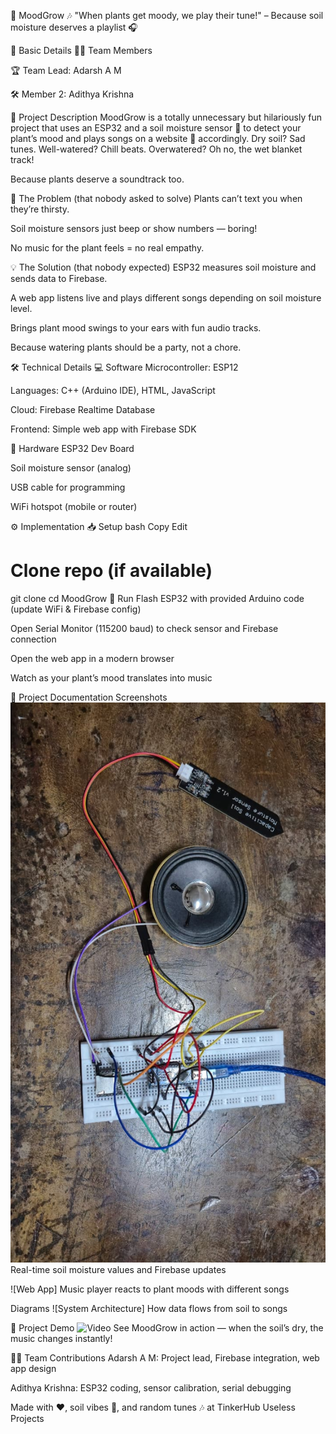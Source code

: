 🌱 MoodGrow 🎶
"When plants get moody, we play their tune!" – Because soil moisture deserves a playlist 🎧

📌 Basic Details
👨‍💻 Team Members

🏆 Team Lead: Adarsh A M

🛠 Member 2: Adithya Krishna

📝 Project Description
MoodGrow is a totally unnecessary but hilariously fun project that uses an ESP32 and a soil moisture sensor 🌿 to detect your plant’s mood and plays songs on a website 🎵 accordingly. Dry soil? Sad tunes. Well-watered? Chill beats. Overwatered? Oh no, the wet blanket track!

Because plants deserve a soundtrack too.

🤦 The Problem (that nobody asked to solve)
Plants can’t text you when they’re thirsty.

Soil moisture sensors just beep or show numbers — boring!

No music for the plant feels = no real empathy.

💡 The Solution (that nobody expected)
ESP32 measures soil moisture and sends data to Firebase.

A web app listens live and plays different songs depending on soil moisture level.

Brings plant mood swings to your ears with fun audio tracks.

Because watering plants should be a party, not a chore.

🛠 Technical Details
💻 Software
Microcontroller: ESP12

Languages: C++ (Arduino IDE), HTML, JavaScript

Cloud: Firebase Realtime Database

Frontend: Simple web app with Firebase SDK

📱 Hardware
ESP32 Dev Board

Soil moisture sensor (analog)

USB cable for programming

WiFi hotspot (mobile or router)

⚙️ Implementation
📥 Setup
bash
Copy
Edit
# Clone repo (if available)
git clone <useless>
cd MoodGrow
🚀 Run
Flash ESP32 with provided Arduino code (update WiFi & Firebase config)

Open Serial Monitor (115200 baud) to check sensor and Firebase connection

Open the web app in a modern browser

Watch as your plant’s mood translates into music

📸 Project Documentation
Screenshots
![HARDWARE](moodgrow.png)
Real-time soil moisture values and Firebase updates

![Web App]
Music player reacts to plant moods with different songs

Diagrams
![System Architecture]
How data flows from soil to songs

🎥 Project Demo
![Video]("https://drive.google.com/file/d/1hz3_JYkgy1wzwo0hhS8U8BtxVDqX_XIU/view?usp=drivesdk") 
See MoodGrow in action — when the soil’s dry, the music changes instantly!

👨‍💻 Team Contributions
Adarsh A M: Project lead, Firebase integration, web app design

Adithya Krishna: ESP32 coding, sensor calibration, serial debugging

Made with ❤️, soil vibes 🌱, and random tunes 🎶 at TinkerHub Useless Projects

